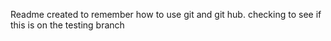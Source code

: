 Readme created to remember how to use git and git hub. 
checking to see if this is on the testing branch
